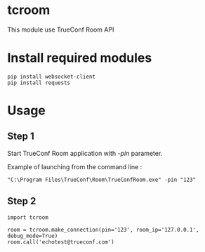 # tcroom
This module use TrueConf Room API

# Install required modules
```
pip install websocket-client
pip install requests
```

# Usage

## Step 1
Start TrueConf Room application with *-pin* parameter.

Example of launching from the command line :
```
"C:\Program Files\TrueConf\Room\TrueConfRoom.exe" -pin "123"
```

## Step 2
```
import tcroom

room = tcroom.make_connection(pin='123', room_ip='127.0.0.1', debug_mode=True)
room.call('echotest@trueconf.com')
```
